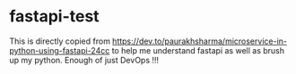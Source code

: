 # fastapi-test
This is directly copied from https://dev.to/paurakhsharma/microservice-in-python-using-fastapi-24cc to help me understand fastapi as well as brush up my python.
Enough of just DevOps !!!

